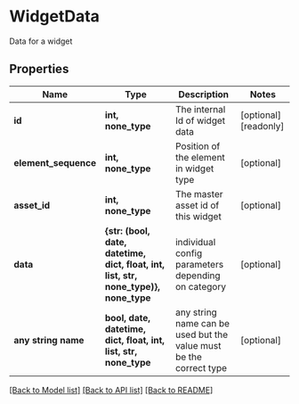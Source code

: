# WidgetData

Data for a widget

## Properties
Name | Type | Description | Notes
------------ | ------------- | ------------- | -------------
**id** | **int, none_type** | The internal Id of widget data | [optional] [readonly] 
**element_sequence** | **int, none_type** | Position of the element in widget type | [optional] 
**asset_id** | **int, none_type** | The master asset id of this widget | [optional] 
**data** | **{str: (bool, date, datetime, dict, float, int, list, str, none_type)}, none_type** | individual config parameters depending on category | [optional] 
**any string name** | **bool, date, datetime, dict, float, int, list, str, none_type** | any string name can be used but the value must be the correct type | [optional]

[[Back to Model list]](../README.md#documentation-for-models) [[Back to API list]](../README.md#documentation-for-api-endpoints) [[Back to README]](../README.md)



